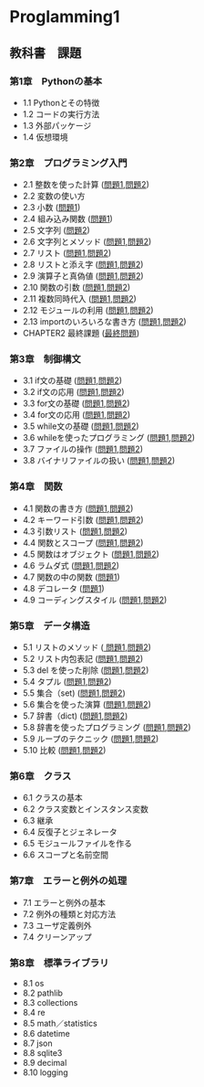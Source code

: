 # Proglamming1
## 教科書　課題
### 第1章　Pythonの基本
* 1.1 Pythonとその特徴    
* 1.2 コードの実行方法    
* 1.3 外部パッケージ      
* 1.4 仮想環境      
### 第2章　プログラミング入門
* 2.1 整数を使った計算 ([問題1](./CHAPTER02/Q2_1_1.py),[問題2](./CHAPTER02/Q2_1_2.py))
* 2.2 変数の使い方 
* 2.3 小数 ([問題1](./CHAPTER02/Q2_3_1.py))
* 2.4 組み込み関数 ([問題1](./CHAPTER02/Q2_4_1.py))
* 2.5 文字列 ([問題2](./CHAPTER02/Q2_5_2.py)) 
* 2.6 文字列とメソッド ([問題1](./CHAPTER02/Q2_6_1.py),[問題2](./CHAPTER02/Q2_6_2.py)) 
* 2.7 リスト ([問題1](./CHAPTER02/Q2_7_1.py),[問題2](./CHAPTER02/Q2_7_2.py)) 
* 2.8 リストと添え字 ([問題1](./CHAPTER02/Q2_8_1.py),[問題2](./CHAPTER02/Q2_8_2.py)) 
* 2.9 演算子と真偽値 ([問題1](./CHAPTER02/Q2_9_1.py),[問題2](./CHAPTER02/Q2_9_2.py)) 
* 2.10 関数の引数 ([問題1](./CHAPTER02/Q2_10_1.py),[問題2](./CHAPTER02/Q2_10_2.py)) 
* 2.11 複数同時代入 ([問題1](./CHAPTER02/Q2_11_1.py),[問題2](./CHAPTER02/Q2_11_2.py)) 
* 2.12 モジュールの利用 ([問題1](./CHAPTER02/Q2_12_1.py),[問題2](./CHAPTER02/Q2_12_2.py)) 
* 2.13 importのいろいろな書き方 ([問題1](./CHAPTER02/Q2_13_1.py),[問題2](./CHAPTER02/Q2_13_2.py))
* CHAPTER2 最終課題 ([最終問題](./CHAPTER02/Q2_final.py))
### 第3章　制御構文
* 3.1 if文の基礎 ([問題1](./CHAPTER03/Q3_1_1.py),[問題2](./CHAPTER03/Q3_1_2.py)) 
* 3.2 if文の応用 ([問題1](./CHAPTER03/Q3_2_1.py),[問題2](./CHAPTER03/Q3_2_2.py)) 
* 3.3 for文の基礎 ([問題1](./CHAPTER03/Q3_3_1.py),[問題2](./CHAPTER03/Q3_3_2.py)) 
* 3.4 for文の応用 ([問題1](./CHAPTER03/Q3_4_1.py),[問題2](./CHAPTER03/Q3_4_2.py)) 
* 3.5 while文の基礎 ([問題1](./CHAPTER03/Q3_5_1.py),[問題2](./CHAPTER03/Q3_5_2.py)) 
* 3.6 whileを使ったプログラミング ([問題1](./CHAPTER03/Q3_6_1.py),[問題2](./CHAPTER03/Q3_6_2.py)) 
* 3.7 ファイルの操作 ([問題1](./CHAPTER03/Q3_7_1.py),[問題2](./CHAPTER03/Q3_7_2.py)) 
* 3.8 バイナリファイルの扱い ([問題1](./CHAPTER03/Q3_8_1.py),[問題2](./CHAPTER03/Q3_8_2.py)) 
### 第4章　関数
* 4.1 関数の書き方 ([問題1](./CHAPTER04/Q4_1_1.py),[問題2](./CHAPTER04/Q4_1_2.py)) 
* 4.2 キーワード引数 ([問題1](./CHAPTER04/Q4_2_1.py),[問題2](./CHAPTER04/Q4_2_2.py)) 
* 4.3 引数リスト ([問題1](./CHAPTER04/Q4_3_1.py),[問題2](./CHAPTER04/Q4_3_2.py)) 
* 4.4 関数とスコープ ([問題1](./CHAPTER04/Q4_4_1.py),[問題2](./CHAPTER04/Q4_4_2.py)) 
* 4.5 関数はオブジェクト ([問題1](./CHAPTER04/Q4_5_1.py),[問題2](./CHAPTER04/Q4_5_2.py)) 
* 4.6 ラムダ式 ([問題1](./CHAPTER04/Q4_6_1.py),[問題2](./CHAPTER04/Q4_6_2.py)) 
* 4.7 関数の中の関数 ([問題1](./CHAPTER04/Q4_7_1.py)) 
* 4.8 デコレータ ([問題1](./CHAPTER04/Q4_8_1.py)) 
* 4.9 コーディングスタイル ([問題1](./CHAPTER04/Q4_9_1.py),[問題2](./CHAPTER04/Q4_9_2.py)) 
### 第5章　データ構造
* 5.1 リストのメソッド ([ 問題1](./CHAPTER05/Q5_1_1.py),[問題2](./CHAPTER05/Q5_1_2.py)) 
* 5.2 リスト内包表記 ([問題1](./CHAPTER05/Q5_2_1.py),[問題2](./CHAPTER05/Q5_2_2.py)) 
* 5.3 del を使った削除 ([問題1](./CHAPTER05/Q5_3_1.py),[問題2](./CHAPTER05/Q5_3_2.py)) 
* 5.4 タプル ([問題1](./CHAPTER05/Q5_4_1.py),[問題2](./CHAPTER05/Q5_4_2.py)) 
* 5.5 集合（set) ([問題1](./CHAPTER05/Q5_5_1.py),[問題2](./CHAPTER05/Q5_5_2.py)) 
* 5.6 集合を使った演算 ([問題1](./CHAPTER05/Q5_6_1.py),[問題2](./CHAPTER05/Q5_6_2.py)) 
* 5.7 辞書（dict) ([問題1](./CHAPTER05/Q5_7_1.py),[問題2](./CHAPTER05/Q5_7_2.py)) 
* 5.8 辞書を使ったプログラミング ([問題1](./CHAPTER05/Q5_8_1.py),[問題2](./CHAPTER05/Q5_8_2.py)) 
* 5.9 ループのテクニック ([問題1](./CHAPTER05/Q5_9_1.py),[問題2](./CHAPTER05/Q5_9_2.py)) 
* 5.10 比較 ([問題1](./CHAPTER05/Q5_10_1.py),[問題2](./CHAPTER05/Q5_10_2.py)) 
### 第6章　クラス
* 6.1 クラスの基本
* 6.2 クラス変数とインスタンス変数
* 6.3 継承
* 6.4 反復子とジェネレータ
* 6.5 モジュールファイルを作る
* 6.6 スコープと名前空間
### 第7章　エラーと例外の処理
* 7.1 エラーと例外の基本
* 7.2 例外の種類と対応方法
* 7.3 ユーザ定義例外
* 7.4 クリーンアップ
### 第8章　標準ライブラリ
* 8.1 os
* 8.2 pathlib
* 8.3 collections
* 8.4 re
* 8.5 math／statistics
* 8.6 datetime
* 8.7 json
* 8.8 sqlite3
* 8.9 decimal
* 8.10 logging


